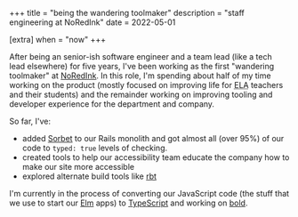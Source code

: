 +++
title = "being the wandering toolmaker"
description = "staff engineering at NoRedInk"
date = 2022-05-01

[extra]
when = "now"
+++

After being an senior-ish software engineer and a team lead (like a tech lead elsewhere) for five years, I've been working as the first "wandering toolmaker" at [NoRedInk](https://noredink.com).
In this role, I'm spending about half of my time working on the product (mostly focused on improving life for <abbr title="English Language Arts">ELA</abbr> teachers and their students) and the remainder working on improving tooling and developer experience for the department and company.

So far, I've:

- added [Sorbet](https://sorbet.org/) to our Rails monolith and got almost all (over 95%) of our code to `typed: true` levels of checking.
- created tools to help our accessibility team educate the company how to make our site more accessible
- explored alternate build tools like [rbt](@/projects/rbt.md)

I'm currently in the process of converting our JavaScript code (the stuff that we use to start our [Elm](https://elm-lang.org) apps) to [TypeScript](https://www.typescriptlang.org/) and working on [bold](@/projects/bold.md).